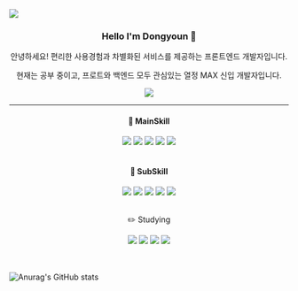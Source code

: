 <img src="https://capsule-render.vercel.app/api?type=Slice&color=auto&height=300&section=header&text=Im_younique&fontSize=60&animation=fadeIn&desc=Front-end&nbsp;developer&nbsp;providing&nbsp;convenient&nbsp;user&nbsp;experience&nbsp;and&nbsp;unique&nbsp;services&rotate=19&fontAlign=50&fontAlignY=30&descAlign=70&descAlignY=45&descSize=15" />

<div align="center">
  <h3>Hello I'm Dongyoun 👋</h3>
  <p>안녕하세요! 편리한 사용경험과 차별화된 서비스를 제공하는 프론트엔드 개발자입니다.</p>
  <p>현재는 공부 중이고, 프로트와 백엔드 모두 관심있는 열정 MAX 신입 개발자입니다.</p>
  <a align="right" href="https://hits.seeyoufarm.com"><img src="https://hits.seeyoufarm.com/api/count/incr/badge.svg?url=https%3A%2F%2Fgithub.com%2FDongYounYim&count_bg=%232A2899&title_bg=%23AA4545&icon=&icon_color=%23954C4C&title=hits&edge_flat=false"/></a>
  <hr>
  <h4>📓 MainSkill</h4>
  <img src="https://img.shields.io/badge/JavaScript-F7DF1E?style=flat&logo=JavaScript&logoColor=black">  <img src="https://img.shields.io/badge/HTML-E34F26?style=flat&logo=HTML5&logoColor=white"> <img src="https://img.shields.io/badge/CSS-1572B6?style=flat&logo=CSS3&logoColor=white"> <img src="https://img.shields.io/badge/jQuery-0769AD?style=flat&logo=jQuery&logoColor=white"> <img src="https://img.shields.io/badge/React-61DAFB?style=flat&logo=React&logoColor=black">
  <br>
  <br>
  <h4>📄 SubSkill</h4>
  <img src="https://img.shields.io/badge/Python-3776AB?style=flat&logo=Python&logoColor=white"> <img src="https://img.shields.io/badge/Java-007396?style=flat&logo=Java&logoColor=white"> <img src="https://img.shields.io/badge/C-A8B9CC?style=flat&logo=C&logoColor=black"> <img src="https://img.shields.io/badge/Dart-0175C2?style=flat&logo=Dart&logoColor=white"> <img src="https://img.shields.io/badge/C++-00599C?style=flat&logo=C%2B%2B&logoColor=white">
  <br>
  <br>
  <p>✏️ Studying</p>
   <img src="https://img.shields.io/badge/TypeScript-3178C6?style=flat&logo=TypeScript&logoColor=white"/>
   <img src="https://img.shields.io/badge/Docker-2496ED?style=flat&logo=Docker&logoColor=white"/>
   <img src="https://img.shields.io/badge/AWS-232F3E?style=flat&logo=Amazon AWS&logoColor=white"/>
   <img src="https://img.shields.io/badge/Three.js-000000?style=flat&logo=Three.js&logoColor=white"/>
</div>

<br>
<br>

![Anurag's GitHub stats](https://github-readme-stats.vercel.app/api?username=DongYounYim&show_icons=true&theme=cobalt)

<!--
**DongYounYim/DongYounYim** is a ✨ _special_ ✨ repository because its `README.md` (this file) appears on your GitHub profile.

Here are some ideas to get you started:

- 🔭 I’m currently working on ...
- 🌱 I’m currently learning ...
- 👯 I’m looking to collaborate on ...
- 🤔 I’m looking for help with ...
- 💬 Ask me about ...
- 📫 How to reach me: ...
- 😄 Pronouns: ...
- ⚡ Fun fact: ...
-->
